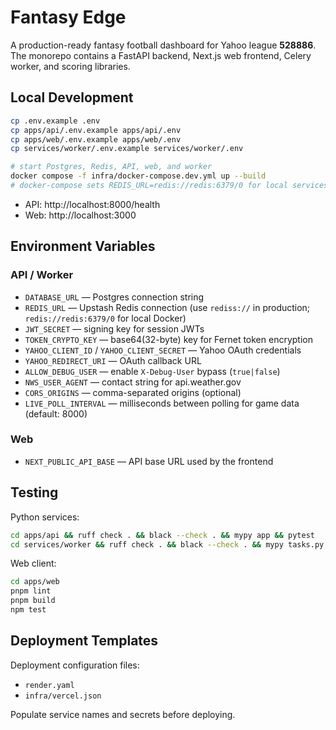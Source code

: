 # Fantasy Edge

A production-ready fantasy football dashboard for Yahoo league **528886**. The monorepo contains a FastAPI backend, Next.js web frontend, Celery worker, and scoring libraries.

## Local Development

```bash
cp .env.example .env
cp apps/api/.env.example apps/api/.env
cp apps/web/.env.example apps/web/.env
cp services/worker/.env.example services/worker/.env

# start Postgres, Redis, API, web, and worker
docker compose -f infra/docker-compose.dev.yml up --build
# docker-compose sets REDIS_URL=redis://redis:6379/0 for local services
```

- API: http://localhost:8000/health
- Web: http://localhost:3000

## Environment Variables

### API / Worker
- `DATABASE_URL` — Postgres connection string
- `REDIS_URL` — Upstash Redis connection (use `rediss://` in production; `redis://redis:6379/0` for local Docker)
- `JWT_SECRET` — signing key for session JWTs
- `TOKEN_CRYPTO_KEY` — base64(32-byte) key for Fernet token encryption
- `YAHOO_CLIENT_ID` / `YAHOO_CLIENT_SECRET` — Yahoo OAuth credentials
- `YAHOO_REDIRECT_URI` — OAuth callback URL
- `ALLOW_DEBUG_USER` — enable `X-Debug-User` bypass (`true|false`)
- `NWS_USER_AGENT` — contact string for api.weather.gov
- `CORS_ORIGINS` — comma-separated origins (optional)
- `LIVE_POLL_INTERVAL` — milliseconds between polling for game data (default: 8000)

### Web
- `NEXT_PUBLIC_API_BASE` — API base URL used by the frontend

## Testing

Python services:
```bash
cd apps/api && ruff check . && black --check . && mypy app && pytest
cd services/worker && ruff check . && black --check . && mypy tasks.py && pytest
```

Web client:
```bash
cd apps/web
pnpm lint
pnpm build
npm test
```

## Deployment Templates

Deployment configuration files:
- `render.yaml`
- `infra/vercel.json`

Populate service names and secrets before deploying.
